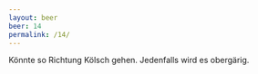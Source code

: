 ```yaml
---
layout: beer
beer: 14
permalink: /14/
---
```


Könnte so Richtung Kölsch gehen. Jedenfalls wird es obergärig.
